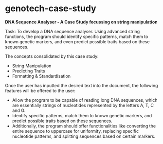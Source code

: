 # genotech-case-study
**DNA Sequence Analyser  - A Case Study focussing on string manipulation**

Task: To develop a DNA sequence analyser. Using advanced string functions, the program should identify specific patterns, match them to known genetic markers, and even predict possible traits based on these sequences.

The concepts consolidated by this case study:
- String Manipulation
- Predicting Traits
- Formatting & Standardisation

Once the user has inputted the desired text into the document, the following features will be offered to the user:
- Allow the program to be capable of reading long DNA sequences, which are essentially strings of nucleotides represented by the letters A, T, C and G.
- Identify specific patterns, match them to known genetic markers, and predict possible traits based on these sequences.
- Additionally, the program should offer functionalities like converting the entire sequence to uppercase for uniformity, replacing specific nucleotide patterns, and splitting sequences based on certain markers.
